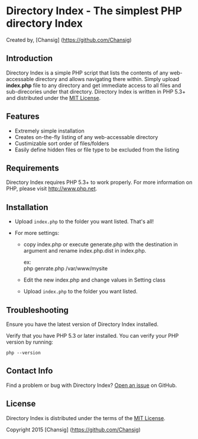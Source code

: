 Directory Index - The simplest PHP directory Index
==================================================
Created by, [Chansig] (https://github.com/Chansig)


Introduction
------------

Directory Index is a simple PHP script that lists the contents of any web-accessable directory and
allows navigating there within. Simply upload **index.php** file to any directory and get immediate
access to all files and sub-direcories under that directory. Directory Index is written in PHP 5.3+ and
distributed under the [MIT License](http://www.opensource.org/licenses/mit-license.php).


Features
--------

  * Extremely simple installation
  * Creates on-the-fly listing of any web-accessable directory
  * Custimizable sort order of files/folders
  * Easily define hidden files or file type to be excluded from the listing


Requirements
------------

Directory Index requires PHP 5.3+ to work properly.  For more information on PHP, please visit <http://www.php.net>.


Installation
------------

  * Upload `index.php` to the folder you want listed. That's all!
  
  * For more settings:
     * copy index.php or execute generate.php with the destination in argument and rename index.php.dist in index.php.
        
        ex:        
        php genrate.php /var/www/mysite
     
     * Edit the new index.php and change values in Setting class
     * Upload `index.php` to the folder you want listed.

Troubleshooting
---------------

Ensure you have the latest version of Directory Index installed.

Verify that you have PHP 5.3 or later installed. You can verify your PHP version by running:

    php --version


Contact Info
------------

Find a problem or bug with Directory Index?
[Open an issue](https://github.com/Chansig/DirectoryIndex/issues) on GitHub.


License
-------

Directory Index is distributed under the terms of the
[MIT License](http://www.opensource.org/licenses/mit-license.php).


Copyright 2015 [Chansig] (https://github.com/Chansig)
